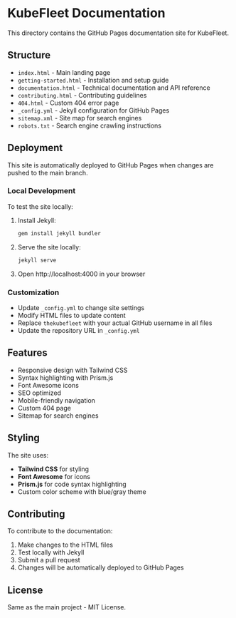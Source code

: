 # KubeFleet Documentation

This directory contains the GitHub Pages documentation site for KubeFleet.

## Structure

- `index.html` - Main landing page
- `getting-started.html` - Installation and setup guide
- `documentation.html` - Technical documentation and API reference
- `contributing.html` - Contributing guidelines
- `404.html` - Custom 404 error page
- `_config.yml` - Jekyll configuration for GitHub Pages
- `sitemap.xml` - Site map for search engines
- `robots.txt` - Search engine crawling instructions

## Deployment

This site is automatically deployed to GitHub Pages when changes are pushed to the main branch.

### Local Development

To test the site locally:

1. Install Jekyll:
   ```bash
   gem install jekyll bundler
   ```

2. Serve the site locally:
   ```bash
   jekyll serve
   ```

3. Open http://localhost:4000 in your browser

### Customization

- Update `_config.yml` to change site settings
- Modify HTML files to update content
- Replace `thekubefleet` with your actual GitHub username in all files
- Update the repository URL in `_config.yml`

## Features

- Responsive design with Tailwind CSS
- Syntax highlighting with Prism.js
- Font Awesome icons
- SEO optimized
- Mobile-friendly navigation
- Custom 404 page
- Sitemap for search engines

## Styling

The site uses:
- **Tailwind CSS** for styling
- **Font Awesome** for icons
- **Prism.js** for code syntax highlighting
- Custom color scheme with blue/gray theme

## Contributing

To contribute to the documentation:

1. Make changes to the HTML files
2. Test locally with Jekyll
3. Submit a pull request
4. Changes will be automatically deployed to GitHub Pages

## License

Same as the main project - MIT License. 